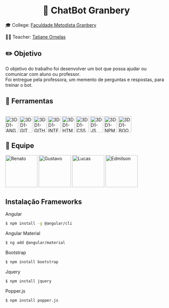 <h1 align="center">🤖 ChatBot Granbery</h1>

🎓 College: [Faculdade Metodista Granbery](http://granbery.edu.br/)

👨‍🏫 Teacher: [Tatiane Ornelas](https://www.linkedin.com/in/tatiane-ornelas-57571547/)

<h2>✏️ Objetivo</h2>
<p>
  O objetivo do trabalho foi desenvolver um bot que possa ajudar ou comunicar com aluno ou professor.<br>
  Foi entregue pela professora, um memento de perguntas e respostas, para  treinar o bot.<br> 
  
</p>

<h2>🧰 Ferramentas</h2>

<div style="display: inline_block"><br>
  <img align="center" alt="3DD1-ANGULAR" height="50" width="40" src="https://cdn.jsdelivr.net/gh/devicons/devicon/icons/angularjs/angularjs-original.svg"/>
  <img align="center" alt="3DD1-GIT" height="50" width="40" src="https://cdn.jsdelivr.net/gh/devicons/devicon/icons/git/git-original.svg">
  <img align="center" alt="3DD1-GITHUB" height="50" width="40" src="https://cdn.jsdelivr.net/gh/devicons/devicon/icons/github/github-original.svg">
  <img align="center" alt="3DD1-INTELLIJ" height="50" width="40" src="https://cdn.jsdelivr.net/gh/devicons/devicon/icons/intellij/intellij-original.svg">
  <img align="center" alt="3DD1-HTML" height="50" width="40" src="https://cdn.jsdelivr.net/gh/devicons/devicon/icons/html5/html5-original.svg" />
  <img align="center" alt="3DD1-CSS" height="50" width="40" src="https://cdn.jsdelivr.net/gh/devicons/devicon/icons/css3/css3-original.svg" />
  <img align="center" alt="3DD1-JS" height="50" width="40" src="https://cdn.jsdelivr.net/gh/devicons/devicon/icons/javascript/javascript-original.svg" />
  <img align="center" alt="3DD1-NPM" height="50" width="40" src="https://cdn.jsdelivr.net/gh/devicons/devicon/icons/npm/npm-original-wordmark.svg" />
  <img align="center" alt="3DD1-BOOTSTRAP" height="50" width="40" src="https://cdn.jsdelivr.net/gh/devicons/devicon/icons/bootstrap/bootstrap-original.svg" />  
</div>

<h2>🧍 Equipe</h2>
<div>
  <img  alt="Renato" height="100" width="100" src="https://media-exp1.licdn.com/dms/image/C4E03AQE9sluKW_3NNw/profile-displayphoto-shrink_400_400/0/1617488156774?e=1643846400&v=beta&t=E5_ox8pOfIb5ldeYF6ut8LdtcWMpzwsEU93AmwFRCww" />  
<img alt="Gustavo" height="100" width="100" src="https://media-exp1.licdn.com/dms/image/C5603AQGaLwPuEo9BDw/profile-displayphoto-shrink_400_400/0/1622389467660?e=1643846400&v=beta&t=YlYjMHMFZ0LrSEgz6Y9wVT0TjnSL05rDMgwHaQ6XTjg" />  
<img alt="Lucas" height="100" width="100" src="https://media-exp1.licdn.com/dms/image/D4D35AQGI3wlOPUVB3g/profile-framedphoto-shrink_400_400/0/1624564049821?e=1638234000&v=beta&t=0Xf8_cajgS8fz_7VCFe_kwGEnwBCcPleusegVvKbA_c" />  
<img alt="Edmilson" height="100" width="100" src="https://media-exp1.licdn.com/dms/image/C4D03AQGV6fK0v7wqrA/profile-displayphoto-shrink_400_400/0/1633481675426?e=1643846400&v=beta&t=wFwzedd7tAb5v-7NknK6uegYJDhHR_54QwDYLq20Udw" />  
</div>

<h2> Instalação Frameworks</h2>

Angular
```bash
$ npm install -g @angular/cli
```

Angular Material
```bash
$ ng add @angular/material
```

Bootstrap
```bash
$ npm install bootstrap
```

Jquery
```bash
$ npm install jquery
```

Popper.js
```bash
$ npm install popper.js
```
